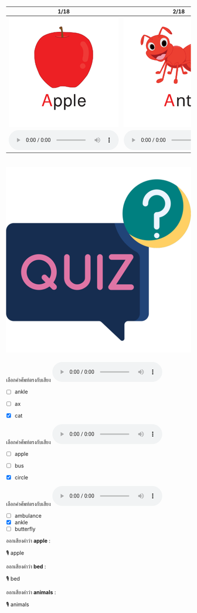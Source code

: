<div class="carrousel">


|1/18|2/18|3/18|4/18|5/18|6/18|7/18|8/18|9/18|10/18|11/18|12/18|13/18|14/18|15/18|16/18|17/18|18/18|
| :----: | :----: | :----: | :----: | :----: | :----: | :----: | :----: | :----: | :----: | :----: | :----: | :----: | :----: | :----: | :----: | :----: | :----: |
|![](/media/img/A-B-C__apple.svg)|![](/media/img/A-B-C__ant.svg)|![](/media/img/A-B-C__ankle.svg)|![](/media/img/A-B-C__animals.svg)|![](/media/img/A-B-C__ambulance.svg)|![](/media/img/A-B-C__ax.svg)|![](/media/img/A-B-C__bus.svg)|![](/media/img/A-B-C__banana.svg)|![](/media/img/A-B-C__bird.svg)|![](/media/img/A-B-C__bed.svg)|![](/media/img/A-B-C__boat.svg)|![](/media/img/A-B-C__butterfly.svg)|![](/media/img/A-B-C__crab.svg)|![](/media/img/A-B-C__cow.svg)|![](/media/img/A-B-C__cat.svg)|![](/media/img/A-B-C__candy.svg)|![](/media/img/A-B-C__city.svg)|![](/media/img/A-B-C__circle.svg)|
|![](/media/audio/apple.mp3)|![](/media/audio/ant.mp3)|![](/media/audio/ankle.mp3)|![](/media/audio/animals.mp3)|![](/media/audio/ambulance.mp3)|![](/media/audio/ax.mp3)|![](/media/audio/bus.mp3)|![](/media/audio/banana.mp3)|![](/media/audio/bird.mp3)|![](/media/audio/bed.mp3)|![](/media/audio/boat.mp3)|![](/media/audio/butterfly.mp3)|![](/media/audio/crab.mp3)|![](/media/audio/cow.mp3)|![](/media/audio/cat.mp3)|![](/media/audio/candy.mp3)|![](/media/audio/city.mp3)|![](/media/audio/circle.mp3)|

</div>



# ![icon](/media/icons/quiz.svg) 


 เลือกคำศัพท์ตรงกับเสียง ![](/media/audio/cat.mp3) 
 - [ ] ankle
 - [ ] ax
 - [x] cat


 เลือกคำศัพท์ตรงกับเสียง ![](/media/audio/circle.mp3) 
 - [ ] apple
 - [ ] bus
 - [x] circle


 เลือกคำศัพท์ตรงกับเสียง ![](/media/audio/ankle.mp3) 
 - [ ] ambulance
 - [x] ankle
 - [ ] butterfly

ออกเสียงคำว่า **apple** :

🎙️ apple

ออกเสียงคำว่า **bed** :

🎙️ bed

ออกเสียงคำว่า **animals** :

🎙️ animals

